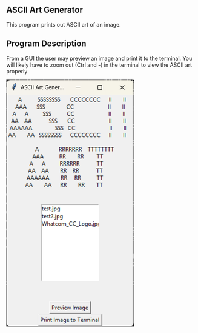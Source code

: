 ## ASCII Art Generator

This program prints out ASCII art of an image.

## Program Description

From a GUI the user may preview an image and print it to the terminal. You will likely have to zoom out (Ctrl and -) in the terminal to view the ASCII art properly<br>

<img title="GUI" alt="GUI Photo" src="GUI_example.png">
